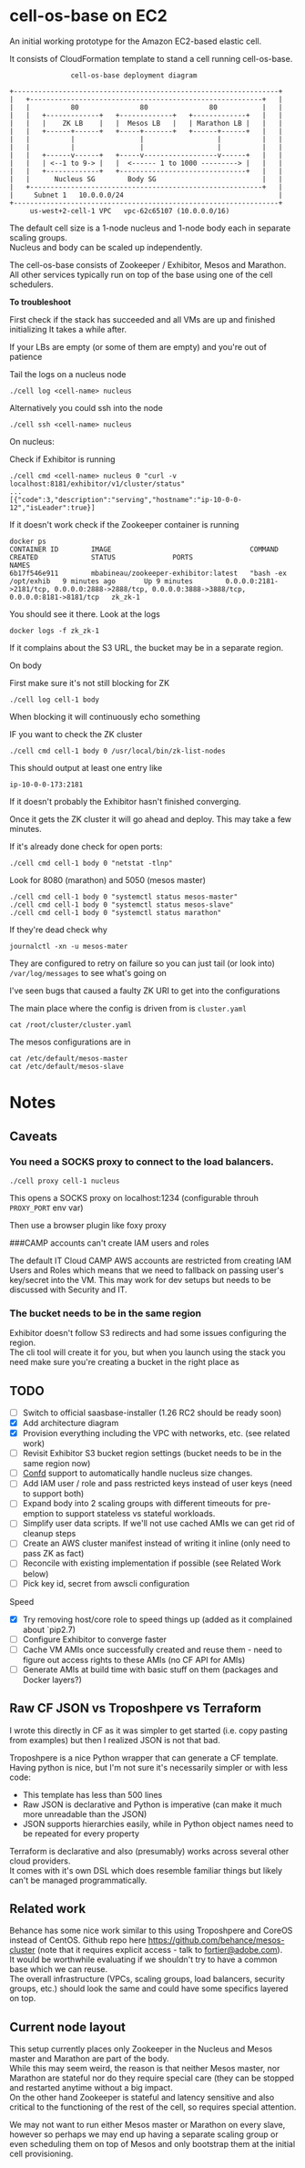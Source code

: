# cell-os-base on EC2

An initial working prototype for the Amazon EC2-based elastic cell.  

It consists of CloudFormation template to stand a cell running cell-os-base.  

                   cell-os-base deployment diagram

    +-----------------------------------------------------------------+
    |   +---------------------------------------------------------+   |
    |   |          80               80               80           |   |
    |   |   +-------------+   +-------------+   +-------------+   |   |
    |   |   |    ZK LB    |   |  Mesos LB   |   | Marathon LB |   |   |
    |   |   +------+------+   +-----+-------+   +------+------+   |   |
    |   |          |                |                  |          |   |
    |   |          |                |                  |          |   |
    |   |   +------v------+   +-----v------------------v------+   |   |
    |   |   | <--1 to 9-> |   |  <------ 1 to 1000 ---------> |   |   |
    |   |   +-------------+   +-------------------------------+   |   |
    |   |      Nucleus SG        Body SG                          |   |
    |   +---------------------------------------------------------+   |
    |     Subnet 1   10.0.0.0/24                                      |
    +-----------------------------------------------------------------+
         us-west+2-cell-1 VPC   vpc-62c65107 (10.0.0.0/16)


The default cell size is a 1-node nucleus and 1-node body each in separate scaling groups.  
Nucleus and body can be scaled up independently.  

The cell-os-base consists of Zookeeper / Exhibitor, Mesos and Marathon.  
All other services typically run on top of the base using one of the cell schedulers.  


**To troubleshoot**

First check if the stack has succeeded and all VMs are up and finished initializing
It takes a while after.

If your LBs are empty (or some of them are empty) and you're out of patience

Tail the logs on a  nucleus node

    ./cell log <cell-name> nucleus

Alternatively you could ssh into the node

    ./cell ssh <cell-name> nucleus

On nucleus:

Check if Exhibitor is running

    ./cell cmd <cell-name> nucleus 0 "curl -v localhost:8181/exhibitor/v1/cluster/status"
    ...
    [{"code":3,"description":"serving","hostname":"ip-10-0-0-12","isLeader":true}]

If it doesn't work check if the Zookeeper container is running

    docker ps
    CONTAINER ID        IMAGE                                  COMMAND                CREATED             STATUS              PORTS                                                                                            NAMES
    6b17f546e911        mbabineau/zookeeper-exhibitor:latest   "bash -ex /opt/exhib   9 minutes ago       Up 9 minutes        0.0.0.0:2181->2181/tcp, 0.0.0.0:2888->2888/tcp, 0.0.0.0:3888->3888/tcp, 0.0.0.0:8181->8181/tcp   zk_zk-1

You should see it there. Look at the logs

    docker logs -f zk_zk-1

If it complains about the S3 URL, the bucket may be in a separate region. 


On body

First make sure it's not still blocking for ZK

    ./cell log cell-1 body

When blocking it will continuously echo something

IF you want to check the ZK cluster

    ./cell cmd cell-1 body 0 /usr/local/bin/zk-list-nodes


This should output at least one entry like

    ip-10-0-0-173:2181

If it doesn't probably the Exhibitor hasn't finished converging.

Once it gets the ZK cluster it will go ahead and deploy. This may take
a few minutes.

If it's already done check for open ports:

    ./cell cmd cell-1 body 0 "netstat -tlnp"

Look for 8080 (marathon) and 5050 (mesos master)

    ./cell cmd cell-1 body 0 "systemctl status mesos-master"
    ./cell cmd cell-1 body 0 "systemctl status mesos-slave"
    ./cell cmd cell-1 body 0 "systemctl status marathon"

If they're dead check why

    journalctl -xn -u mesos-mater

They are configured to retry on failure so you can just tail (or look into)
`/var/log/messages` to see what's going on

I've seen bugs that caused a faulty ZK URI to get into the configurations

The main place where the config is driven from is `cluster.yaml`

    cat /root/cluster/cluster.yaml

The mesos configurations are in

    cat /etc/default/mesos-master
    cat /etc/default/mesos-slave

# Notes

## Caveats

### You need a SOCKS proxy to connect to the load balancers.

    ./cell proxy cell-1 nucleus

This opens a SOCKS proxy on localhost:1234 (configurable throuh `PROXY_PORT` env var)

Then use a browser plugin like foxy proxy

###CAMP accounts can't create IAM users and roles

The default IT Cloud CAMP AWS accounts are restricted from creating IAM Users and Roles which means
that we need to fallback on passing user's key/secret into the VM. This may work for dev setups but
needs to be discussed with Security and IT.

### The bucket needs to be in the same region

Exhibitor doesn't follow S3 redirects and had some issues configuring the region.  
The cli tool will create it for you, but when you launch using the stack you need make sure you're
creating a bucket in the right place as


## TODO

- [ ] Switch to official saasbase-installer (1.26 RC2 should be ready soon)
- [x] Add architecture diagram
- [x] Provision everything including the VPC with networks, etc. (see related work)
- [ ] Revisit Exhibitor S3 bucket region settings (bucket needs to be in the same region now)
- [ ] [Confd](https://github.com/kelseyhightower/confd) support to automatically handle nucleus 
      size changes. 
- [ ] Add IAM user / role and pass restricted keys instead of user keys (need to support both)
- [ ] Expand body into 2 scaling groups with different timeouts for pre-emption to support stateless
      vs stateful workloads.
- [ ] Simplify user data scripts. If we'll not use cached AMIs we can get rid of cleanup steps
- [ ] Create an AWS cluster manifest instead of writing it inline (only need to pass ZK as fact)
- [ ] Reconcile with existing implementation if possible (see Related Work below)
- [ ] Pick key id, secret from awscli configuration

Speed

- [x] Try removing host/core role to speed things up (added as it complained about `pip2.7)
- [ ] Configure Exhibitor to converge faster
- [ ] Cache VM AMIs once successfully created and reuse them - need to figure out
      access rights to these AMIs (no CF API for AMIs)
- [ ] Generate AMIs at build time with basic stuff on them (packages and Docker layers?)

## Raw CF JSON vs Troposhpere vs Terraform
I wrote this directly in CF as it was simpler to get started (i.e. copy pasting from examples) but
then I realized JSON is not that bad.  

Troposhpere is a nice Python wrapper that can generate a CF template.  
Having python is nice, but I'm not sure it's necessarily simpler or with less code:  

* This template has less than 500 lines
* Raw JSON is declarative and Python is imperative (can make it much more unreadable than the JSON)
* JSON supports hierarchies easily, while in Python object names need to be repeated for every
property

Terraform is declarative and also (presumably) works across several other cloud providers.  
It comes with it's own DSL which does resemble familiar things but likely can't be managed
programmatically.  

## Related work

Behance has some nice work similar to this using Troposhpere and CoreOS instead of CentOS.
Github repo here https://github.com/behance/mesos-cluster (note that it requires explicit
access - talk to fortier@adobe.com).  
It would be worthwhile evaluating if we shouldn't try to have a common base which we can reuse.  
The overall infrastructure (VPCs, scaling groups, load balancers, security groups, etc.) should
look the same and could have some specifics layered on top.  


## Current node layout
This setup currently places only Zookeeper in the Nucleus and Mesos master and Marathon are part
of the body.  
While this may seem weird, the reason is that neither Mesos master, nor Marathon are
stateful nor do they require special care (they can be stopped and restarted anytime
without a big impact.  
On the other hand Zookeeper is stateful and latency sensitive and also critical to the functioning
of the rest of the cell, so requires special attention.  

We may not want to run either Mesos master or Marathon on every slave, however so perhaps we may
end up having a separate scaling group or even scheduling them on top of Mesos and only bootstrap
them at the initial cell provisioning.  

